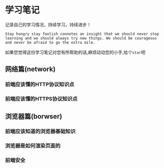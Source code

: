 # 学习笔记

记录自己的学习情况，持续学习，持续进步！

`Stay hungry stay foolish connotes an insight that we should never stop learning and we should always try new things. We should be courageous and never be afraid to go the extra mile.`

如果您觉得这份学习笔记对您有所帮助的话,麻烦动动您的小手,给个`star`吧


## 网络篇(network)

### 前端应该懂的HTTP协议知识点
### 前端应该懂的HTTPS协议知识点

## 浏览器篇(borwser)
### 前端应该知道的浏览器基础知识
### 浏览器是如何渲染页面的
### 前端安全

